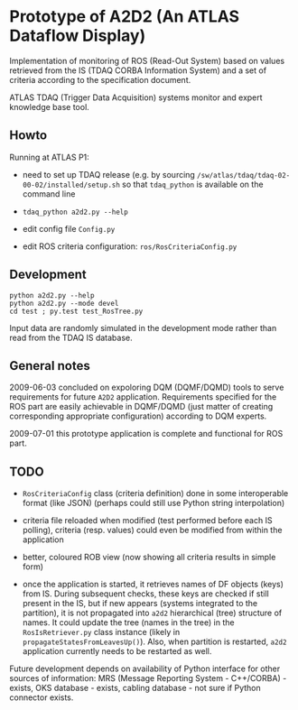 # Prototype of A2D2 (An ATLAS Dataflow Display) 

Implementation of monitoring of ROS (Read-Out System) based on values 
retrieved from the IS (TDAQ CORBA Information System) and a
set of criteria according to the specification document.

ATLAS TDAQ (Trigger Data Acquisition) systems monitor and expert knowledge
base tool.

## Howto

Running at ATLAS P1:

- need to set up TDAQ release (e.g. by sourcing `/sw/atlas/tdaq/tdaq-02-00-02/installed/setup.sh`
  so that `tdaq_python` is available on the command line

- `tdaq_python a2d2.py --help`

- edit config file `Config.py`

- edit ROS criteria configuration: `ros/RosCriteriaConfig.py`


## Development

```
python a2d2.py --help
python a2d2.py --mode devel
cd test ; py.test test_RosTree.py
```

Input data are randomly simulated in the development mode rather than read
from the TDAQ IS database.


## General notes

2009-06-03 concluded on expoloring DQM (DQMF/DQMD) tools to serve requirements
for future `A2D2` application. Requirements specified for the ROS part are
easily achievable in DQMF/DQMD (just matter of creating corresponding
appropriate configuration) according to DQM experts.

2009-07-01 this prototype application is complete and functional for ROS part.

## TODO

- `RosCriteriaConfig` class (criteria definition) done in some interoperable
    format (like JSON) (perhaps could still use Python string interpolation)

- criteria file reloaded when modified (test performed before each IS polling),
    criteria (resp. values) could even be modified from within the application

- better, coloured ROB view (now showing all criteria results in simple form)

- once the application is started, it retrieves names of DF objects (keys)
    from IS. During subsequent checks, these keys are checked if still present
    in the IS, but if new appears (systems integrated to the partition), it is
    not propagated into `a2d2` hierarchical (tree) structure of names.
    It could update the tree (names in the tree) in the
    `RosIsRetriever.py` class instance (likely in
    `propagateStatesFromLeavesUp()`).
    Also, when partition is restarted, `a2d2` application currently needs to be
    restarted as well.

Future development depends on availability of Python interface for other
    sources of information: MRS (Message Reporting System - C++/CORBA) -
    exists, OKS database - exists, cabling database - not sure if Python
    connector exists.

